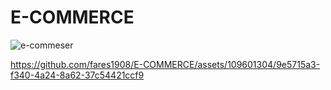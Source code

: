 # E-COMMERCE
![e-commeser](https://github.com/fares1908/E-COMMERCE/assets/109601304/7d744fa4-28ab-4389-8a6a-8b4c1e99fbe9)


https://github.com/fares1908/E-COMMERCE/assets/109601304/9e5715a3-f340-4a24-8a62-37c54421ccf9

